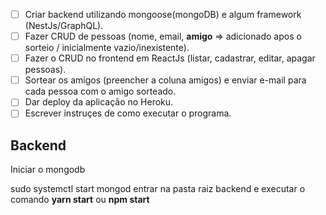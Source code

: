 - [ ] Criar backend utilizando mongoose(mongoDB) e algum framework (NestJs/GraphQL).
- [ ] Fazer CRUD de pessoas (nome, email, **amigo** => adicionado apos o sorteio / inicialmente vazio/inexistente).
- [ ] Fazer o CRUD no frontend em ReactJs (listar, cadastrar, editar, apagar pessoas).
- [ ] Sortear os amigos (preencher a coluna amigos) e enviar e-mail para cada pessoa com o amigo sorteado.
- [ ] Dar deploy da aplicação no Heroku.
- [ ] Escrever instruçes de como executar o programa.

## Backend

Iniciar o mongodb

sudo systemctl start mongod
entrar na pasta raiz backend e executar o comando **yarn start** ou **npm start**
